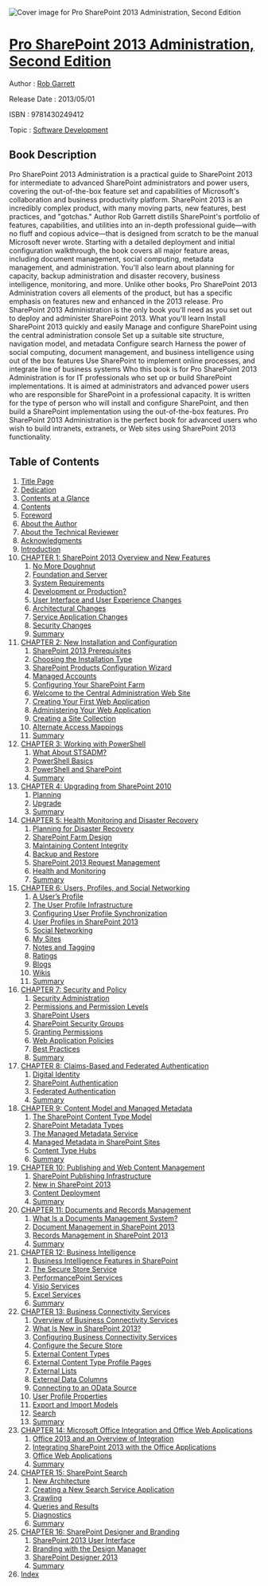 ![Cover image for Pro SharePoint 2013 Administration, Second Edition](https://imgdetail.ebookreading.net/cover/cover/software_development/EB9781430249412.jpg)

[Pro SharePoint 2013 Administration, Second Edition](https://ebookreading.net/view/book/Pro+SharePoint+2013+Administration%2C+Second+Edition-EB9781430249412_1.html "Pro SharePoint 2013 Administration, Second Edition")
====================================================================================================================

Author : [Rob Garrett](https://ebookreading.net/search/author/Rob+Garrett)

Release Date : 2013/05/01

ISBN : 9781430249412

Topic : [Software Development](https://ebookreading.net/search/category/software-development)

Book Description
-----------------

Pro SharePoint 2013 Administration is a practical guide to SharePoint 2013 for intermediate to advanced SharePoint administrators and power users, covering the out-of-the-box feature set and capabilities of Microsoft's collaboration and business productivity platform.
SharePoint 2013 is an incredibly complex product, with many moving parts, new features, best practices, and "gotchas." Author Rob Garrett distills SharePoint's portfolio of features, capabilities, and utilities into an in-depth professional guide—with no fluff and copious advice—that is designed from scratch to be the manual Microsoft never wrote.
Starting with a detailed deployment and initial configuration walkthrough, the book covers all major feature areas, including document management, social computing, metadata management, and administration. You'll also learn about planning for capacity, backup administration and disaster recovery, business intelligence, monitoring, and more. Unlike other books, Pro SharePoint 2013 Administration covers all elements of the product, but has a specific emphasis on features new and enhanced in the 2013 release.
Pro SharePoint 2013 Administration is the only book you'll need as you set out to deploy and administer SharePoint 2013.
What you'll learn
Install SharePoint 2013 quickly and easily
Manage and configure SharePoint using the central administration console
Set up a suitable site structure, navigation model, and metadata
Configure search
Harness the power of social computing, document management, and business intelligence using out of the box features
Use SharePoint to implement online processes, and integrate line of business systems
Who this book is for
Pro SharePoint 2013 Administration is for IT professionals who set up or build SharePoint implementations. It is aimed at administrators and advanced power users who are responsible for SharePoint in a professional capacity. It is written for the type of person who will install and configure SharePoint, and then build a SharePoint implementation using the out-of-the-box features. Pro SharePoint 2013 Administration is the perfect book for advanced users who wish to build intranets, extranets, or Web sites using SharePoint 2013 functionality.
              
Table of Contents
-----------------

1. [Title Page](https://ebookreading.net/view/book/Pro+SharePoint+2013+Administration%2C+Second+Edition-EB9781430249412_2.html)
1. [Dedication](https://ebookreading.net/view/book/Pro+SharePoint+2013+Administration%2C+Second+Edition-EB9781430249412_4.html)
1. [Contents at a Glance](https://ebookreading.net/view/book/Pro+SharePoint+2013+Administration%2C+Second+Edition-EB9781430249412_5.html)
1. [Contents](https://ebookreading.net/view/book/Pro+SharePoint+2013+Administration%2C+Second+Edition-EB9781430249412_6.html)
1. [Foreword](https://ebookreading.net/view/book/Pro+SharePoint+2013+Administration%2C+Second+Edition-EB9781430249412_7.html)
1. [About the Author](https://ebookreading.net/view/book/Pro+SharePoint+2013+Administration%2C+Second+Edition-EB9781430249412_8.html)
1. [About the Technical Reviewer](https://ebookreading.net/view/book/Pro+SharePoint+2013+Administration%2C+Second+Edition-EB9781430249412_9.html)
1. [Acknowledgments](https://ebookreading.net/view/book/Pro+SharePoint+2013+Administration%2C+Second+Edition-EB9781430249412_10.html)
1. [Introduction](https://ebookreading.net/view/book/Pro+SharePoint+2013+Administration%2C+Second+Edition-EB9781430249412_11.html)
1. [CHAPTER 1: SharePoint 2013 Overview and New Features](https://ebookreading.net/view/book/Pro+SharePoint+2013+Administration%2C+Second+Edition-EB9781430249412_12.html)
    1. [No More Doughnut](https://ebookreading.net/view/book/Pro+SharePoint+2013+Administration%2C+Second+Edition-EB9781430249412_12.html#Sec1)
    1. [Foundation and Server](https://ebookreading.net/view/book/Pro+SharePoint+2013+Administration%2C+Second+Edition-EB9781430249412_12.html#Sec2)
    1. [System Requirements](https://ebookreading.net/view/book/Pro+SharePoint+2013+Administration%2C+Second+Edition-EB9781430249412_12.html#Sec4)
    1. [Development or Production?](https://ebookreading.net/view/book/Pro+SharePoint+2013+Administration%2C+Second+Edition-EB9781430249412_12.html#Sec7)
    1. [User Interface and User Experience Changes](https://ebookreading.net/view/book/Pro+SharePoint+2013+Administration%2C+Second+Edition-EB9781430249412_12.html#Sec8)
    1. [Architectural Changes](https://ebookreading.net/view/book/Pro+SharePoint+2013+Administration%2C+Second+Edition-EB9781430249412_12.html#Sec9)
    1. [Service Application Changes](https://ebookreading.net/view/book/Pro+SharePoint+2013+Administration%2C+Second+Edition-EB9781430249412_12.html#Sec16)
    1. [Security Changes](https://ebookreading.net/view/book/Pro+SharePoint+2013+Administration%2C+Second+Edition-EB9781430249412_12.html#Sec20)
    1. [Summary](https://ebookreading.net/view/book/Pro+SharePoint+2013+Administration%2C+Second+Edition-EB9781430249412_12.html#Sec21)
1. [CHAPTER 2: New Installation and Configuration](https://ebookreading.net/view/book/Pro+SharePoint+2013+Administration%2C+Second+Edition-EB9781430249412_13.html)
    1. [SharePoint 2013 Prerequisites](https://ebookreading.net/view/book/Pro+SharePoint+2013+Administration%2C+Second+Edition-EB9781430249412_13.html#Sec1)
    1. [Choosing the Installation Type](https://ebookreading.net/view/book/Pro+SharePoint+2013+Administration%2C+Second+Edition-EB9781430249412_13.html#Sec2)
    1. [SharePoint Products Configuration Wizard](https://ebookreading.net/view/book/Pro+SharePoint+2013+Administration%2C+Second+Edition-EB9781430249412_13.html#Sec5)
    1. [Managed Accounts](https://ebookreading.net/view/book/Pro+SharePoint+2013+Administration%2C+Second+Edition-EB9781430249412_13.html#Sec6)
    1. [Configuring Your SharePoint Farm](https://ebookreading.net/view/book/Pro+SharePoint+2013+Administration%2C+Second+Edition-EB9781430249412_13.html#Sec7)
    1. [Welcome to the Central Administration Web Site](https://ebookreading.net/view/book/Pro+SharePoint+2013+Administration%2C+Second+Edition-EB9781430249412_13.html#Sec9)
    1. [Creating Your First Web Application](https://ebookreading.net/view/book/Pro+SharePoint+2013+Administration%2C+Second+Edition-EB9781430249412_13.html#Sec21)
    1. [Administering Your Web Application](https://ebookreading.net/view/book/Pro+SharePoint+2013+Administration%2C+Second+Edition-EB9781430249412_13.html#Sec22)
    1. [Creating a Site Collection](https://ebookreading.net/view/book/Pro+SharePoint+2013+Administration%2C+Second+Edition-EB9781430249412_13.html#Sec23)
    1. [Alternate Access Mappings](https://ebookreading.net/view/book/Pro+SharePoint+2013+Administration%2C+Second+Edition-EB9781430249412_13.html#Sec24)
    1. [Summary](https://ebookreading.net/view/book/Pro+SharePoint+2013+Administration%2C+Second+Edition-EB9781430249412_13.html#Sec28)
1. [CHAPTER 3: Working with PowerShell](https://ebookreading.net/view/book/Pro+SharePoint+2013+Administration%2C+Second+Edition-EB9781430249412_14.html)
    1. [What About STSADM?](https://ebookreading.net/view/book/Pro+SharePoint+2013+Administration%2C+Second+Edition-EB9781430249412_14.html#Sec1)
    1. [PowerShell Basics](https://ebookreading.net/view/book/Pro+SharePoint+2013+Administration%2C+Second+Edition-EB9781430249412_14.html#Sec2)
    1. [PowerShell and SharePoint](https://ebookreading.net/view/book/Pro+SharePoint+2013+Administration%2C+Second+Edition-EB9781430249412_14.html#Sec9)
    1. [Summary](https://ebookreading.net/view/book/Pro+SharePoint+2013+Administration%2C+Second+Edition-EB9781430249412_14.html#Sec16)
1. [CHAPTER 4: Upgrading from SharePoint 2010](https://ebookreading.net/view/book/Pro+SharePoint+2013+Administration%2C+Second+Edition-EB9781430249412_15.html)
    1. [Planning](https://ebookreading.net/view/book/Pro+SharePoint+2013+Administration%2C+Second+Edition-EB9781430249412_15.html#Sec1)
    1. [Upgrade](https://ebookreading.net/view/book/Pro+SharePoint+2013+Administration%2C+Second+Edition-EB9781430249412_15.html#Sec7)
    1. [Summary](https://ebookreading.net/view/book/Pro+SharePoint+2013+Administration%2C+Second+Edition-EB9781430249412_15.html#Sec12)
1. [CHAPTER 5: Health Monitoring and Disaster Recovery](https://ebookreading.net/view/book/Pro+SharePoint+2013+Administration%2C+Second+Edition-EB9781430249412_16.html)
    1. [Planning for Disaster Recovery](https://ebookreading.net/view/book/Pro+SharePoint+2013+Administration%2C+Second+Edition-EB9781430249412_16.html#Sec1)
    1. [SharePoint Farm Design](https://ebookreading.net/view/book/Pro+SharePoint+2013+Administration%2C+Second+Edition-EB9781430249412_16.html#Sec5)
    1. [Maintaining Content Integrity](https://ebookreading.net/view/book/Pro+SharePoint+2013+Administration%2C+Second+Edition-EB9781430249412_16.html#Sec6)
    1. [Backup and Restore](https://ebookreading.net/view/book/Pro+SharePoint+2013+Administration%2C+Second+Edition-EB9781430249412_16.html#Sec9)
    1. [SharePoint 2013 Request Management](https://ebookreading.net/view/book/Pro+SharePoint+2013+Administration%2C+Second+Edition-EB9781430249412_16.html#Sec24)
    1. [Health and Monitoring](https://ebookreading.net/view/book/Pro+SharePoint+2013+Administration%2C+Second+Edition-EB9781430249412_16.html#Sec27)
    1. [Summary](https://ebookreading.net/view/book/Pro+SharePoint+2013+Administration%2C+Second+Edition-EB9781430249412_16.html#Sec35)
1. [CHAPTER 6: Users, Profiles, and Social Networking](https://ebookreading.net/view/book/Pro+SharePoint+2013+Administration%2C+Second+Edition-EB9781430249412_17.html)
    1. [A User’s Profile](https://ebookreading.net/view/book/Pro+SharePoint+2013+Administration%2C+Second+Edition-EB9781430249412_17.html#Sec1)
    1. [The User Profile Infrastructure](https://ebookreading.net/view/book/Pro+SharePoint+2013+Administration%2C+Second+Edition-EB9781430249412_17.html#Sec2)
    1. [Configuring User Profile Synchronization](https://ebookreading.net/view/book/Pro+SharePoint+2013+Administration%2C+Second+Edition-EB9781430249412_17.html#Sec7)
    1. [User Profiles in SharePoint 2013](https://ebookreading.net/view/book/Pro+SharePoint+2013+Administration%2C+Second+Edition-EB9781430249412_17.html#Sec13)
    1. [Social Networking](https://ebookreading.net/view/book/Pro+SharePoint+2013+Administration%2C+Second+Edition-EB9781430249412_17.html#Sec20)
    1. [My Sites](https://ebookreading.net/view/book/Pro+SharePoint+2013+Administration%2C+Second+Edition-EB9781430249412_17.html#Sec21)
    1. [Notes and Tagging](https://ebookreading.net/view/book/Pro+SharePoint+2013+Administration%2C+Second+Edition-EB9781430249412_17.html#Sec29)
    1. [Ratings](https://ebookreading.net/view/book/Pro+SharePoint+2013+Administration%2C+Second+Edition-EB9781430249412_17.html#Sec31)
    1. [Blogs](https://ebookreading.net/view/book/Pro+SharePoint+2013+Administration%2C+Second+Edition-EB9781430249412_17.html#Sec32)
    1. [Wikis](https://ebookreading.net/view/book/Pro+SharePoint+2013+Administration%2C+Second+Edition-EB9781430249412_17.html#Sec33)
    1. [Summary](https://ebookreading.net/view/book/Pro+SharePoint+2013+Administration%2C+Second+Edition-EB9781430249412_17.html#Sec34)
1. [CHAPTER 7: Security and Policy](https://ebookreading.net/view/book/Pro+SharePoint+2013+Administration%2C+Second+Edition-EB9781430249412_18.html)
    1. [Security Administration](https://ebookreading.net/view/book/Pro+SharePoint+2013+Administration%2C+Second+Edition-EB9781430249412_18.html#Sec1)
    1. [Permissions and Permission Levels](https://ebookreading.net/view/book/Pro+SharePoint+2013+Administration%2C+Second+Edition-EB9781430249412_18.html#Sec3)
    1. [SharePoint Users](https://ebookreading.net/view/book/Pro+SharePoint+2013+Administration%2C+Second+Edition-EB9781430249412_18.html#Sec5)
    1. [SharePoint Security Groups](https://ebookreading.net/view/book/Pro+SharePoint+2013+Administration%2C+Second+Edition-EB9781430249412_18.html#Sec6)
    1. [Granting Permissions](https://ebookreading.net/view/book/Pro+SharePoint+2013+Administration%2C+Second+Edition-EB9781430249412_18.html#Sec13)
    1. [Web Application Policies](https://ebookreading.net/view/book/Pro+SharePoint+2013+Administration%2C+Second+Edition-EB9781430249412_18.html#Sec19)
    1. [Best Practices](https://ebookreading.net/view/book/Pro+SharePoint+2013+Administration%2C+Second+Edition-EB9781430249412_18.html#Sec20)
    1. [Summary](https://ebookreading.net/view/book/Pro+SharePoint+2013+Administration%2C+Second+Edition-EB9781430249412_18.html#Sec21)
1. [CHAPTER 8: Claims-Based and Federated Authentication](https://ebookreading.net/view/book/Pro+SharePoint+2013+Administration%2C+Second+Edition-EB9781430249412_19.html)
    1. [Digital Identity](https://ebookreading.net/view/book/Pro+SharePoint+2013+Administration%2C+Second+Edition-EB9781430249412_19.html#Sec1)
    1. [SharePoint Authentication](https://ebookreading.net/view/book/Pro+SharePoint+2013+Administration%2C+Second+Edition-EB9781430249412_19.html#Sec5)
    1. [Federated Authentication](https://ebookreading.net/view/book/Pro+SharePoint+2013+Administration%2C+Second+Edition-EB9781430249412_19.html#Sec12)
    1. [Summary](https://ebookreading.net/view/book/Pro+SharePoint+2013+Administration%2C+Second+Edition-EB9781430249412_19.html#Sec19)
1. [CHAPTER 9: Content Model and Managed Metadata](https://ebookreading.net/view/book/Pro+SharePoint+2013+Administration%2C+Second+Edition-EB9781430249412_20.html)
    1. [The SharePoint Content Type Model](https://ebookreading.net/view/book/Pro+SharePoint+2013+Administration%2C+Second+Edition-EB9781430249412_20.html#Sec1)
    1. [SharePoint Metadata Types](https://ebookreading.net/view/book/Pro+SharePoint+2013+Administration%2C+Second+Edition-EB9781430249412_20.html#Sec4)
    1. [The Managed Metadata Service](https://ebookreading.net/view/book/Pro+SharePoint+2013+Administration%2C+Second+Edition-EB9781430249412_20.html#Sec9)
    1. [Managed Metadata in SharePoint Sites](https://ebookreading.net/view/book/Pro+SharePoint+2013+Administration%2C+Second+Edition-EB9781430249412_20.html#Sec19)
    1. [Content Type Hubs](https://ebookreading.net/view/book/Pro+SharePoint+2013+Administration%2C+Second+Edition-EB9781430249412_20.html#Sec23)
    1. [Summary](https://ebookreading.net/view/book/Pro+SharePoint+2013+Administration%2C+Second+Edition-EB9781430249412_20.html#Sec26)
1. [CHAPTER 10: Publishing and Web Content Management](https://ebookreading.net/view/book/Pro+SharePoint+2013+Administration%2C+Second+Edition-EB9781430249412_21.html)
    1. [SharePoint Publishing Infrastructure](https://ebookreading.net/view/book/Pro+SharePoint+2013+Administration%2C+Second+Edition-EB9781430249412_21.html#Sec1)
    1. [New in SharePoint 2013](https://ebookreading.net/view/book/Pro+SharePoint+2013+Administration%2C+Second+Edition-EB9781430249412_21.html#Sec13)
    1. [Content Deployment](https://ebookreading.net/view/book/Pro+SharePoint+2013+Administration%2C+Second+Edition-EB9781430249412_21.html#Sec34)
    1. [Summary](https://ebookreading.net/view/book/Pro+SharePoint+2013+Administration%2C+Second+Edition-EB9781430249412_21.html#Sec38)
1. [CHAPTER 11: Documents and Records Management](https://ebookreading.net/view/book/Pro+SharePoint+2013+Administration%2C+Second+Edition-EB9781430249412_22.html)
    1. [What Is a Documents Management System?](https://ebookreading.net/view/book/Pro+SharePoint+2013+Administration%2C+Second+Edition-EB9781430249412_22.html#Sec1)
    1. [Document Management in SharePoint 2013](https://ebookreading.net/view/book/Pro+SharePoint+2013+Administration%2C+Second+Edition-EB9781430249412_22.html#Sec2)
    1. [Records Management in SharePoint 2013](https://ebookreading.net/view/book/Pro+SharePoint+2013+Administration%2C+Second+Edition-EB9781430249412_22.html#Sec22)
    1. [Summary](https://ebookreading.net/view/book/Pro+SharePoint+2013+Administration%2C+Second+Edition-EB9781430249412_22.html#Sec35)
1. [CHAPTER 12: Business Intelligence](https://ebookreading.net/view/book/Pro+SharePoint+2013+Administration%2C+Second+Edition-EB9781430249412_23.html)
    1. [Business Intelligence Features in SharePoint](https://ebookreading.net/view/book/Pro+SharePoint+2013+Administration%2C+Second+Edition-EB9781430249412_23.html#Sec1)
    1. [The Secure Store Service](https://ebookreading.net/view/book/Pro+SharePoint+2013+Administration%2C+Second+Edition-EB9781430249412_23.html#Sec6)
    1. [PerformancePoint Services](https://ebookreading.net/view/book/Pro+SharePoint+2013+Administration%2C+Second+Edition-EB9781430249412_23.html#Sec7)
    1. [Visio Services](https://ebookreading.net/view/book/Pro+SharePoint+2013+Administration%2C+Second+Edition-EB9781430249412_23.html#Sec20)
    1. [Excel Services](https://ebookreading.net/view/book/Pro+SharePoint+2013+Administration%2C+Second+Edition-EB9781430249412_23.html#Sec24)
    1. [Summary](https://ebookreading.net/view/book/Pro+SharePoint+2013+Administration%2C+Second+Edition-EB9781430249412_23.html#Sec26)
1. [CHAPTER 13: Business Connectivity Services](https://ebookreading.net/view/book/Pro+SharePoint+2013+Administration%2C+Second+Edition-EB9781430249412_24.html)
    1. [Overview of Business Connectivity Services](https://ebookreading.net/view/book/Pro+SharePoint+2013+Administration%2C+Second+Edition-EB9781430249412_24.html#Sec1)
    1. [What Is New in SharePoint 2013?](https://ebookreading.net/view/book/Pro+SharePoint+2013+Administration%2C+Second+Edition-EB9781430249412_24.html#Sec2)
    1. [Configuring Business Connectivity Services](https://ebookreading.net/view/book/Pro+SharePoint+2013+Administration%2C+Second+Edition-EB9781430249412_24.html#Sec3)
    1. [Configure the Secure Store](https://ebookreading.net/view/book/Pro+SharePoint+2013+Administration%2C+Second+Edition-EB9781430249412_24.html#Sec4)
    1. [External Content Types](https://ebookreading.net/view/book/Pro+SharePoint+2013+Administration%2C+Second+Edition-EB9781430249412_24.html#Sec5)
    1. [External Content Type Profile Pages](https://ebookreading.net/view/book/Pro+SharePoint+2013+Administration%2C+Second+Edition-EB9781430249412_24.html#Sec6)
    1. [External Lists](https://ebookreading.net/view/book/Pro+SharePoint+2013+Administration%2C+Second+Edition-EB9781430249412_24.html#Sec7)
    1. [External Data Columns](https://ebookreading.net/view/book/Pro+SharePoint+2013+Administration%2C+Second+Edition-EB9781430249412_24.html#Sec8)
    1. [Connecting to an OData Source](https://ebookreading.net/view/book/Pro+SharePoint+2013+Administration%2C+Second+Edition-EB9781430249412_24.html#Sec9)
    1. [User Profile Properties](https://ebookreading.net/view/book/Pro+SharePoint+2013+Administration%2C+Second+Edition-EB9781430249412_24.html#Sec10)
    1. [Export and Import Models](https://ebookreading.net/view/book/Pro+SharePoint+2013+Administration%2C+Second+Edition-EB9781430249412_24.html#Sec11)
    1. [Search](https://ebookreading.net/view/book/Pro+SharePoint+2013+Administration%2C+Second+Edition-EB9781430249412_24.html#Sec12)
    1. [Summary](https://ebookreading.net/view/book/Pro+SharePoint+2013+Administration%2C+Second+Edition-EB9781430249412_24.html#Sec13)
1. [CHAPTER 14: Microsoft Office Integration  and Office Web Applications](https://ebookreading.net/view/book/Pro+SharePoint+2013+Administration%2C+Second+Edition-EB9781430249412_25.html)
    1. [Office 2013 and an Overview of Integration](https://ebookreading.net/view/book/Pro+SharePoint+2013+Administration%2C+Second+Edition-EB9781430249412_25.html#Sec1)
    1. [Integrating SharePoint 2013 with the Office Applications](https://ebookreading.net/view/book/Pro+SharePoint+2013+Administration%2C+Second+Edition-EB9781430249412_25.html#Sec11)
    1. [Office Web Applications](https://ebookreading.net/view/book/Pro+SharePoint+2013+Administration%2C+Second+Edition-EB9781430249412_25.html#Sec29)
    1. [Summary](https://ebookreading.net/view/book/Pro+SharePoint+2013+Administration%2C+Second+Edition-EB9781430249412_25.html#Sec31)
1. [CHAPTER 15: SharePoint Search](https://ebookreading.net/view/book/Pro+SharePoint+2013+Administration%2C+Second+Edition-EB9781430249412_26.html)
    1. [New Architecture](https://ebookreading.net/view/book/Pro+SharePoint+2013+Administration%2C+Second+Edition-EB9781430249412_26.html#Sec1)
    1. [Creating a New Search Service Application](https://ebookreading.net/view/book/Pro+SharePoint+2013+Administration%2C+Second+Edition-EB9781430249412_26.html#Sec10)
    1. [Crawling](https://ebookreading.net/view/book/Pro+SharePoint+2013+Administration%2C+Second+Edition-EB9781430249412_26.html#Sec12)
    1. [Queries and Results](https://ebookreading.net/view/book/Pro+SharePoint+2013+Administration%2C+Second+Edition-EB9781430249412_26.html#Sec20)
    1. [Diagnostics](https://ebookreading.net/view/book/Pro+SharePoint+2013+Administration%2C+Second+Edition-EB9781430249412_26.html#Sec35)
    1. [Summary](https://ebookreading.net/view/book/Pro+SharePoint+2013+Administration%2C+Second+Edition-EB9781430249412_26.html#Sec40)
1. [CHAPTER 16: SharePoint Designer and Branding](https://ebookreading.net/view/book/Pro+SharePoint+2013+Administration%2C+Second+Edition-EB9781430249412_27.html)
    1. [SharePoint 2013 User Interface](https://ebookreading.net/view/book/Pro+SharePoint+2013+Administration%2C+Second+Edition-EB9781430249412_27.html#Sec1)
    1. [Branding with the Design Manager](https://ebookreading.net/view/book/Pro+SharePoint+2013+Administration%2C+Second+Edition-EB9781430249412_27.html#Sec2)
    1. [SharePoint Designer 2013](https://ebookreading.net/view/book/Pro+SharePoint+2013+Administration%2C+Second+Edition-EB9781430249412_27.html#Sec4)
    1. [Summary](https://ebookreading.net/view/book/Pro+SharePoint+2013+Administration%2C+Second+Edition-EB9781430249412_27.html#Sec7)
1. [Index](https://ebookreading.net/view/book/Pro+SharePoint+2013+Administration%2C+Second+Edition-EB9781430249412_28.html)

